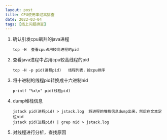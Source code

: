 ```yaml
---
layout: post
title: CPU使用率过高排查
date: 2022-03-04
tags: [线上问题排查]
---
```

1. 确认引发cpu飙升的java进程
    ```$xslt
    top -H  查看cpu占用较高进程的pid
    ```
2. 查看java进程中占用cpu较高线程的pid
    ```$xslt
    top -H -p pid(进程pid)   线程列表，按cpu排序
    ```
3. 将十进制的线程pid转换成十六进制nid
    ```$xslt
    printf "%x\n" pid(线程pid)
    ```
4. dump堆栈信息
    ```$xslt
    jstack pid(进程pid) > jstack.log  将进程的堆栈信息dump出来，然后在文本定位nid
    jstack pid(进程pid) | grep nid > jstack.log 
    ```
5. 对线程进行分析，查找原因
   